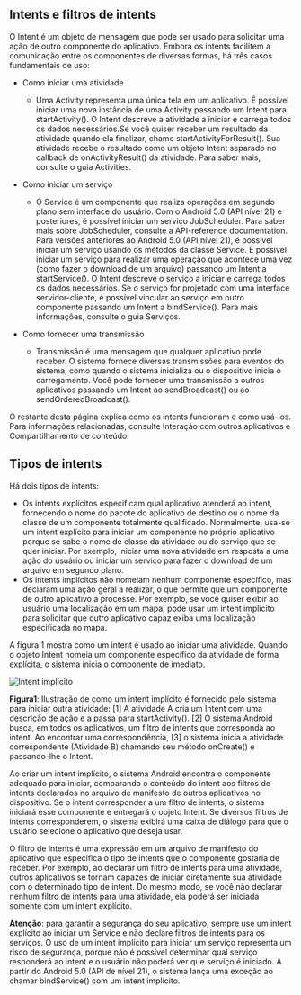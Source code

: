## Intents e filtros de intents

O Intent é um objeto de mensagem que pode ser usado para solicitar uma ação de outro componente do aplicativo. Embora os intents facilitem a comunicação entre os componentes de diversas formas, há três casos fundamentais de uso:

* Como iniciar uma atividade
	* Uma Activity representa uma única tela em um aplicativo. É possível iniciar uma nova 	instância de uma Activity passando um Intent para startActivity(). O Intent descreve a atividade a iniciar e carrega todos os dados necessários.Se você quiser receber um resultado da atividade quando ela finalizar, chame startActivityForResult(). Sua atividade recebe o resultado como um objeto Intent separado no callback de onActivityResult() da atividade. Para saber mais, consulte o guia Activities.

* Como iniciar um serviço
	* O Service é um componente que realiza operações em segundo plano sem interface do usuário. Com o Android 5.0 (API nível 21) e posteriores, é possível iniciar um serviço JobScheduler. Para saber mais sobre JobScheduler, consulte a API-reference documentation. Para versões anteriores ao Android 5.0 (API nível 21), é possível iniciar um serviço usando os métodos da classe Service. É possível iniciar um serviço para realizar uma operação que acontece uma vez (como fazer o download de um arquivo) passando um Intent a startService(). O Intent descreve o serviço a iniciar e carrega todos os dados necessários. Se o serviço for projetado com uma interface servidor-cliente, é possível vincular ao serviço em outro componente passando um Intent a bindService(). Para mais informações, consulte o guia Serviços.

* Como fornecer uma transmissão
	* Transmissão é uma mensagem que qualquer aplicativo pode receber. O sistema fornece diversas transmissões para eventos do sistema, como quando o sistema inicializa ou o dispositivo inicia o carregamento. Você pode fornecer uma transmissão a outros aplicativos passando um Intent ao sendBroadcast() ou ao sendOrderedBroadcast().

O restante desta página explica como os intents funcionam e como usá-los. Para informações relacionadas, consulte Interação com outros aplicativos e Compartilhamento de conteúdo.  

## Tipos de intents

Há dois tipos de intents:


* Os intents explícitos especificam qual aplicativo atenderá ao intent, fornecendo o nome do pacote do aplicativo de destino ou o nome da classe de um componente totalmente qualificado. Normalmente, usa-se um intent explícito para iniciar um componente no próprio aplicativo porque se sabe o nome de classe da atividade ou do serviço que se quer iniciar. Por exemplo, iniciar uma nova atividade em resposta a uma ação do usuário ou iniciar um serviço para fazer o download de um arquivo em segundo plano.
* Os intents implícitos não nomeiam nenhum componente específico, mas declaram uma ação geral a realizar, o que permite que um componente de outro aplicativo a processe. Por exemplo, se você quiser exibir ao usuário uma localização em um mapa, pode usar um intent implícito para solicitar que outro aplicativo capaz exiba uma localização especificada no mapa.

A figura 1 mostra como um intent é usado ao iniciar uma atividade. Quando o objeto Intent nomeia um componente específico da atividade de forma explícita, o sistema inicia o componente de imediato.

![Intent implícito]()

**Figura1**: Ilustração de como um intent implícito é fornecido pelo sistema para iniciar outra atividade: [1] A atividade A cria um Intent com uma descrição de ação e a passa para startActivity(). [2] O sistema Android busca, em todos os aplicativos, um filtro de intents que corresponda ao intent. Ao encontrar uma correspondência, [3] o sistema inicia a atividade correspondente (Atividade B) chamando seu método onCreate() e passando-lhe o Intent. 

Ao criar um intent implícito, o sistema Android encontra o componente adequado para iniciar, comparando o conteúdo do intent aos filtros de intents declarados no arquivo de manifesto de outros aplicativos no dispositivo. Se o intent corresponder a um filtro de intents, o sistema iniciará esse componente e entregará o objeto Intent. Se diversos filtros de intents corresponderem, o sistema exibirá uma caixa de diálogo para que o usuário selecione o aplicativo que deseja usar.

O filtro de intents é uma expressão em um arquivo de manifesto do aplicativo que especifica o tipo de intents que o componente gostaria de receber. Por exemplo, ao declarar um filtro de intents para uma atividade, outros aplicativos se tornam capazes de iniciar diretamente sua atividade com o determinado tipo de intent. Do mesmo modo, se você não declarar nenhum filtro de intents para uma atividade, ela poderá ser iniciada somente com um intent explícito.

**Atenção**: para garantir a segurança do seu aplicativo, sempre use um intent explícito ao iniciar um Service e não declare filtros de intents para os serviços. O uso de um intent implícito para iniciar um serviço representa um risco de segurança, porque não é possível determinar qual serviço responderá ao intent e o usuário não poderá ver que serviço é iniciado. A partir do Android 5.0 (API de nível 21), o sistema lança uma exceção ao chamar bindService() com um intent implícito.

